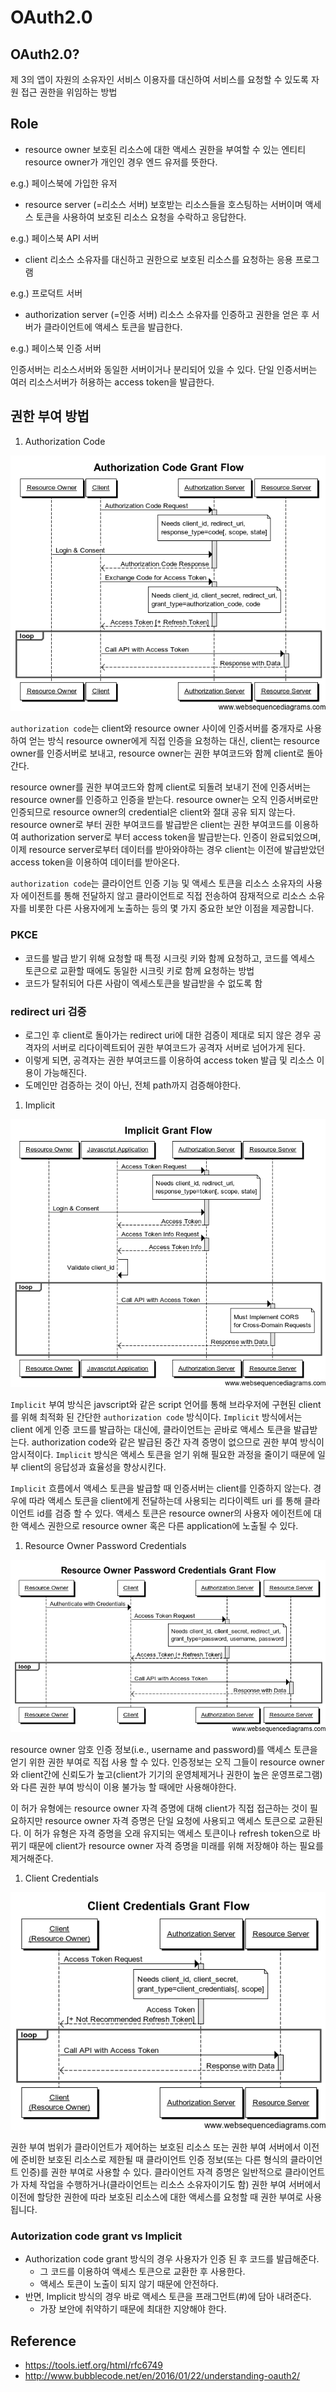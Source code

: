 # OAuth2.0

## OAuth2.0?
제 3의 앱이 자원의 소유자인 서비스 이용자를 대신하여 서비스를 요청할 수 있도록 자원 접근 권한을 위임하는 방법

## Role

- resource owner
보호된 리소스에 대한 액세스 권한을 부여할 수 있는 엔티티
resource owner가 개인인 경우 엔드 유저를 뜻한다.

e.g.) 페이스북에 가입한 유저

- resource server (=리소스 서버)
보호받는 리소스들을 호스팅하는 서버이며 액세스 토큰을 사용하여 보호된 리소스 요청을 수락하고 응답한다.

e.g.) 페이스북 API 서버

- client
리소스 소유자를 대신하고 권한으로 보호된 리소스를 요청하는 응용 프로그램

e.g.) 프로덕트 서버

- authorization server (=인증 서버)
리소스 소유자를 인증하고 권한을 얻은 후 서버가 클라이언트에 액세스 토큰을 발급한다.

e.g.) 페이스북 인증 서버

인증서버는 리소스서버와 동일한 서버이거나 분리되어 있을 수 있다.
단일 인증서버는 여러 리소스서버가 허용하는 access token을 발급한다.

## 권한 부여 방법

1. Authorization Code

  ![code flow](./static/oauth2_authorization_code_flow.png)

  `authorization code`는 client와 resource owner 사이에 인증서버를 중개자로 사용하여 얻는 방식
  resource owner에게 직접 인증을 요청하는 대신, client는 resource owner를 인증서버로 보내고, 
  resource owner는 권한 부여코드와 함께 client로 돌아간다.

  resource owner를 권한 부여코드와 함께 client로 되돌려 보내기 전에 인증서버는 resource owner를 인증하고 인증을 받는다.
  resource owner는 오직 인증서버로만 인증되므로 resource owner의 credential은 client와 절대 공유 되지 않는다.
  resource owner로 부터 권한 부여코드를 발급받은 client는 권한 부여코드를 이용하여 authorization server로 부터 access token을 발급받는다.
  인증이 완료되었으며, 이제 resource server로부터 데이터를 받아와야하는 경우 client는 이전에 발급받았던 access token을 이용하여 데이터를 받아온다.

  `authorization code`는 클라이언트 인증 기능 및 액세스 토큰을 리소스 소유자의 사용자 에이전트를 통해 전달하지 않고 클라이언트로 직접 전송하여 잠재적으로 리소스 소유자를 비롯한 다른 사용자에게 노출하는 등의 몇 가지 중요한 보안 이점을 제공합니다.

  ### PKCE
  - 코드를 발급 받기 위해 요청할 때 특정 시크릿 키와 함께 요청하고, 코드를 엑세스 토큰으로 교환할 때에도 동일한 시크릿 키로 함께 요청하는 방법
  - 코드가 탈취되어 다른 사람이 엑세스토큰을 발급받을 수 없도록 함

  ### redirect uri 검증
  - 로그인 후 client로 돌아가는 redirect uri에 대한 검증이 제대로 되지 않은 경우 공격자의 서버로 리다이렉트되어 권한 부여코드가 공격자 서버로 넘어가게 된다.
  - 이렇게 되면, 공격자는 권한 부여코드를 이용하여 access token 발급 및 리소스 이용이 가능해진다.
  - 도메인만 검증하는 것이 아닌, 전체 path까지 검증해야한다.

1. Implicit

  ![implicit flow](./static/oauth2_implict_flow.png)

  `Implicit` 부여 방식은 javscript와 같은 script 언어를 통해 브라우저에 구현된 client를 위해 최적화 된 간단한 `authorization code` 방식이다.
  `Implicit` 방식에서는 client 에게 인증 코드를 발급하는 대신에, 클라이언트는 곧바로 액세스 토큰을 발급받는다.
  authorization code와 같은 발급된 중간 자격 증명이 없으므로 권한 부여 방식이 암시적이다.
  `Implicit` 방식은 액세스 토큰을 얻기 위해 필요한 과정을 줄이기 때문에 일부 client의 응답성과 효율성을 향상시킨다.

  `Implicit` 흐름에서 액세스 토큰을 발급할 때 인증서버는 client를 인증하지 않는다.
  경우에 따라 액세스 토큰을 client에게 전달하는데 사용되는 리다이렉트 uri 를 통해 클라이언트 id를 검증 할 수 있다.
  액세스 토큰은 resource owner의 사용자 에이전트에 대한 액세스 권한으로 resource owner 혹은 다른 application에 노출될 수 있다.

1. Resource Owner Password Credentials

  ![password flow](./static/oauth2_password_flow.png)

  resource owner 암호 인증 정보(i.e., username and password)를 액세스 토큰을 얻기 위한 권한 부여로 직접 사용 할 수 있다.
  인증정보는 오직 그들이 resource owner와 client간에 신뢰도가 높고(client가 기기의 운영체제거나 권한이 높은 운영프로그램)와 다른 권한 부여 방식이 이용 불가능 할 때에만 사용해야한다.

  이 허가 유형에는 resource owner 자격 증명에 대해 client가 직접 접근하는 것이 필요하지만 resource owner 자격 증명은 단일 요청에 사용되고 액세스 토큰으로 교환된다.
  이 허가 유형은 자격 증명을 오래 유지되는 액세스 토큰이나 refresh token으로 바뀌기 때문에 client가 resource owner 자격 증명을 미래를 위해 저장해야 하는 필요를 제거해준다.

1. Client Credentials

  ![client flow](./static/oauth2_client_credentials_flow.png)

  권한 부여 범위가 클라이언트가 제어하는 보호된 리소스 또는 권한 부여 서버에서 이전에 준비한 보호된 리소스로 제한될 때 클라이언트 인증 정보(또는 다른 형식의 클라이언트 인증)를 권한 부여로 사용할 수 있다.
  클라이언트 자격 증명은 일반적으로 클라이언트가 자체 작업을 수행하거나(클라이언트는 리소스 소유자이기도 함) 권한 부여 서버에서 이전에 할당한 권한에 따라 보호된 리소스에 대한 액세스를 요청할 때 권한 부여로 사용됩니다.


### Autorization code grant vs Implicit
- Authorization code grant 방식의 경우 사용자가 인증 된 후 코드를 발급해준다.
  - 그 코드를 이용하여 액세스 토큰으로 교환한 후 사용한다.
  - 액세스 토큰이 노출이 되지 않기 때문에 안전하다.
- 반면, Implicit 방식의 경우 바로 액세스 토큰을 프래그먼트(#)에 담아 내려준다.
  - 가장 보안에 취약하기 때문에 최대한 지양해야 한다.

## Reference

- https://tools.ietf.org/html/rfc6749
- http://www.bubblecode.net/en/2016/01/22/understanding-oauth2/
